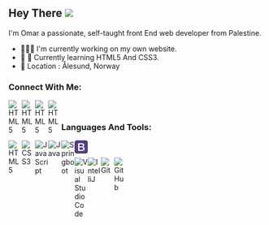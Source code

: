 ## Hey There <img src="https://media.giphy.com/media/hvRJCLFzcasrR4ia7z/giphy.gif" width="25px">
I'm Omar a passionate, self-taught front End web developer from Palestine.


- 👨🏽‍💻 I'm currently working on my own website.
- 🌱 🌱 Currently learning HTML5 And CSS3.
- 📌 Location : Ålesund, Norway

### Connect With Me:
<a href="https://www.facebook.com/people/Omar-Awad/100055771436254" target="_blank"> <img align="left" alt="HTML5" width="26px" src="https://cdn2.iconfinder.com/data/icons/social-var-1/614/2_-_Facebook-256.png"/> </a>
ㅤ
<a href="https://www.linkedin.com/in/omar-awad-382717210/" target="_blank"> <img align="left" alt="HTML5" width="26px" src="https://cdn1.iconfinder.com/data/icons/logotypes/32/square-linkedin-256.png"/> </a>
ㅤ
<a href="https://www.instagram.com/gloomygly/" target="_blank"> <img align="left" alt="HTML5" width="26px" src="https://cdn2.iconfinder.com/data/icons/social-icons-33/128/Instagram-256.png" alt="rahul_dk_jain"/> </a>
ㅤ
<a href="https://twitter.com/GloomyGly" target="_blank"> <img align="left" alt="HTML5" width="26px" src="https://cdn4.iconfinder.com/data/icons/social-media-logos-6/512/24-twitter_tweet-256.png"/> </a>


### Languages And Tools:
<a href="https://www.w3schools.com/html/default.asp" target="_blank"> <img align="left" alt="HTML5" width="26px" src="https://cdn4.iconfinder.com/data/icons/social-media-logos-6/512/96-html5-512.png"/> </a>
ㅤ
<a href="https://www.w3schools.com/css/default.asp" target="_blank"> <img align="left" alt="CSS3" width="26px" src="https://cdn4.iconfinder.com/data/icons/social-media-logos-6/512/121-css3-512.png"/> </a>
ㅤ
<a href="https://www.w3schools.com/js/default.asp" target="_blank"> <img align="left" alt="JavaScript" width="26px" src="https://cdn.iconscout.com/icon/free/png-512/javascript-2752148-2284965.png"/> </a>
ㅤ
<a href="https://www.w3schools.com/java/default.asp" target="_blank"> <img align="left" alt="Java" width="26px" src="https://camo.githubusercontent.com/f2e55992ca80a5e95192891e0a5027243789561975b6bceb31437b3f6ad1d1da/68747470733a2f2f696d672e69636f6e73382e636f6d2f636f6c6f722f34382f3030303030302f6a6176612d636f666665652d6375702d6c6f676f2e706e67"/> </a>ㅤ
ㅤ
<a href="https://spring.io/" target="_blank"> <img align="left" alt="Springboot" width="26px" src="https://cdn-images-1.medium.com/max/500/1*AbiX4LwtSNozoyfypcKvEg.png"/> </a>
ㅤ
<a href="https://getbootstrap.com/" target="_blank"> <img align="left" alt="Bootsrap" width="26px" src="https://raw.githubusercontent.com/github/explore/80688e429a7d4ef2fca1e82350fe8e3517d3494d/topics/bootstrap/bootstrap.png"/> </a>

<a href="https://code.visualstudio.com/download" target="_blank"> <img align="left" alt="Visual Studio Code" width="26px" src="https://upload.wikimedia.org/wikipedia/commons/thumb/9/9a/Visual_Studio_Code_1.35_icon.svg/1024px-Visual_Studio_Code_1.35_icon.svg.png"/> </a>

<a href="https://www.jetbrains.com/idea/download/#section=windows" target="_blank"> <img align="left" alt="IntelliJ" width="26px" src="https://dwglogo.com/wp-content/uploads/2017/11/IntelliJ_IDEA_logo_01.png"/> </a>

<a href="https://git-scm.com/" target="_blank"> <img align="left" alt="Git" width="26px" src="https://git-scm.com/images/logos/downloads/Git-Icon-1788C.png"/> </a>

<a href="https://github.com/" target="_blank"> <img align="left" alt="GitHub" width="26px" src="https://cdn0.iconfinder.com/data/icons/octicons/1024/mark-github-256.png"/> </a>



